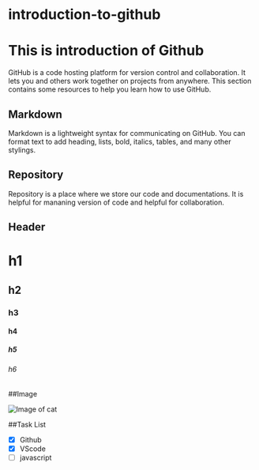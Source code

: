# introduction-to-github

<h1>This is introduction of Github</h1>

GitHub is a code hosting platform for version control and collaboration. 
It lets you and others work together on projects from anywhere. 
This section contains some resources to help you learn how to use GitHub.


<h2>Markdown</h2>

Markdown is a lightweight syntax for communicating on GitHub. 
You can format text to add heading, lists, bold, italics, tables, and many other stylings.


<h2>Repository</h2>

Repository is a place where we store our code and documentations.
It is helpful for mananing version of code and helpful for collaboration.


## Header

# h1
## h2
### h3
#### h4
##### h5
###### h6

##Image

![Image of cat](https://listproducer.com/wp-content/uploads/2014/10/cute.jpg)

##Task List
- [x] Github
- [x] VScode
- [ ] javascript
